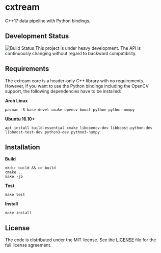 # cxtream
C++17 data pipeline with Python bindings.

## Development Status
![Build Status](https://gitlab.com/Cognexa/cxtream/badges/master/build.svg)
This project is under heavy development. The API is continuously changing without regard to backward compatibility.

## Requirements
The cxtream core is a header-only C++ library with no requirements. However,
if you want to use the Python bindings including the OpenCV support,
the following dependencies have to be installed:

__Arch Linux__
```
pacman -S base-devel cmake opencv boost python python-numpy
```

__Ubuntu 16.10+__
```
apt install build-essential cmake libopencv-dev libboost-python-dev libboost-test-dev python3-dev python3-numpy
```

## Installation

__Build__

```
mkdir build && cd build
cmake ..
make -j5
```

__Test__
```
make test
```

__Install__
```
make install
```

## License

The code is distributed under the MIT license. See the [LICENSE](LICENSE.txt) file for the full license agreement.

